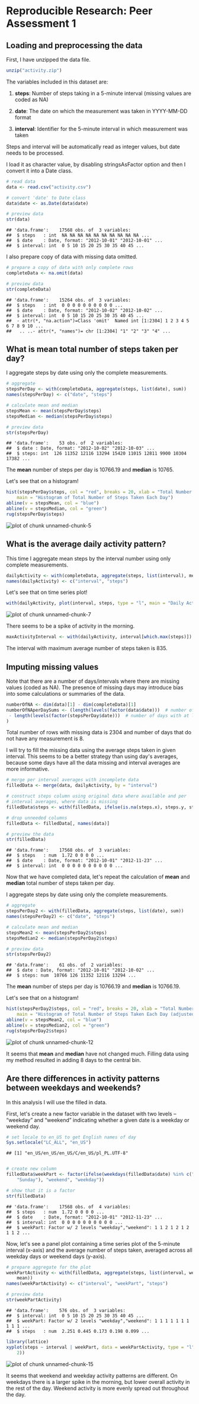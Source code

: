 Reproducible Research: Peer Assessment 1
========================================

Loading and preprocessing the data
-------------------------------------

First, I have unzipped the data file.


```r
unzip("activity.zip")
```


The variables included in this dataset are:

1. **steps**: Number of steps taking in a 5-minute interval (missing values are coded as NA)

2. **date**: The date on which the measurement was taken in YYYY-MM-DD format

3. **interval**: Identifier for the 5-minute interval in which measurement was taken

Steps and interval will be automatically read as integer values, but date
needs to be processed.

I load it as character value, by disabling stringsAsFactor option
and then I convert it into a Date class.


```r
# read data
data <- read.csv("activity.csv")

# convert 'date' to Date class
data$date <- as.Date(data$date)

# preview data
str(data)
```

```
## 'data.frame':	17568 obs. of  3 variables:
##  $ steps   : int  NA NA NA NA NA NA NA NA NA NA ...
##  $ date    : Date, format: "2012-10-01" "2012-10-01" ...
##  $ interval: int  0 5 10 15 20 25 30 35 40 45 ...
```


I also prepare copy of data with missing data omitted.


```r
# prepare a copy of data with only complete rows
completeData <- na.omit(data)

# preview data
str(completeData)
```

```
## 'data.frame':	15264 obs. of  3 variables:
##  $ steps   : int  0 0 0 0 0 0 0 0 0 0 ...
##  $ date    : Date, format: "2012-10-02" "2012-10-02" ...
##  $ interval: int  0 5 10 15 20 25 30 35 40 45 ...
##  - attr(*, "na.action")=Class 'omit'  Named int [1:2304] 1 2 3 4 5 6 7 8 9 10 ...
##   .. ..- attr(*, "names")= chr [1:2304] "1" "2" "3" "4" ...
```



What is mean total number of steps taken per day?
-------------------------------------------------

I aggregate steps by date using only the complete measurements.


```r
# aggregate
stepsPerDay <- with(completeData, aggregate(steps, list(date), sum))
names(stepsPerDay) <- c("date", "steps")

# calculate mean and median
stepsMean <- mean(stepsPerDay$steps)
stepsMedian <- median(stepsPerDay$steps)

# preview data
str(stepsPerDay)
```

```
## 'data.frame':	53 obs. of  2 variables:
##  $ date : Date, format: "2012-10-02" "2012-10-03" ...
##  $ steps: int  126 11352 12116 13294 15420 11015 12811 9900 10304 17382 ...
```


The **mean** number of steps per day is
10766.19
and **median** is 10765.

Let's see that on a histogram!


```r
hist(stepsPerDay$steps, col = "red", breaks = 20, xlab = "Total Number of Steps per Day", 
    main = "Histogram of Total Number of Steps Taken Each Day")
abline(v = stepsMean, col = "blue")
abline(v = stepsMedian, col = "green")
rug(stepsPerDay$steps)
```

![plot of chunk unnamed-chunk-5](figure/unnamed-chunk-5.png) 




What is the average daily activity pattern?
-------------------------------------------

This time I aggregate mean steps by the interval number using only complete
measurements.


```r
dailyActivity <- with(completeData, aggregate(steps, list(interval), mean))
names(dailyActivity) <- c("interval", "steps")
```


Let's see that on time series plot!


```r
with(dailyActivity, plot(interval, steps, type = "l", main = "Daily Activity Pattern"))
```

![plot of chunk unnamed-chunk-7](figure/unnamed-chunk-7.png) 


There seems to be a spike of activity in the morning.


```r
maxActivityInterval <- with(dailyActivity, interval[which.max(steps)])
```


The interval with maximum average number of steps taken is
835.



Imputing missing values
-----------------------

Note that there are a number of days/intervals where there are missing values
(coded as NA). The presence of missing days may introduce bias into some
calculations or summaries of the data.


```r
numberOfNA <- dim(data)[1] - dim(completeData)[1]
numberOfNAperDaySums <- (length(levels(factor(data$date)))  # number of days present in date column
 - length(levels(factor(stepsPerDay$date)))  # number of days with at least one measurement
)
```


Total number of rows with missing data is 2304 and number of days
that do not have any measurement is 8.

I will try to fill the missing data using the average steps taken in given
interval. This seems to be a better strategy than using day's averages,
because some days have all the data missing and interval averages are more
informative.


```r
# merge per interval averages with incomplete data
filledData <- merge(data, dailyActivity, by = "interval")

# construct steps column using original data where available and per
# interval averages, where data is missing
filledData$steps <- with(filledData, ifelse(is.na(steps.x), steps.y, steps.x))

# drop unneeded columns
filledData <- filledData[, names(data)]

# preview the data
str(filledData)
```

```
## 'data.frame':	17568 obs. of  3 variables:
##  $ steps   : num  1.72 0 0 0 0 ...
##  $ date    : Date, format: "2012-10-01" "2012-11-23" ...
##  $ interval: int  0 0 0 0 0 0 0 0 0 0 ...
```


Now that we have completed data, let's repeat the calculation
of **mean** and **median** total number of steps taken per day.

I aggregate steps by date using only the complete measurements.


```r
# aggregate
stepsPerDay2 <- with(filledData, aggregate(steps, list(date), sum))
names(stepsPerDay2) <- c("date", "steps")

# calculate mean and median
stepsMean2 <- mean(stepsPerDay2$steps)
stepsMedian2 <- median(stepsPerDay2$steps)

# preview data
str(stepsPerDay2)
```

```
## 'data.frame':	61 obs. of  2 variables:
##  $ date : Date, format: "2012-10-01" "2012-10-02" ...
##  $ steps: num  10766 126 11352 12116 13294 ...
```


The **mean** number of steps per day is
10766.19
and **median** is 10766.19.

Let's see that on a histogram!


```r
hist(stepsPerDay2$steps, col = "red", breaks = 20, xlab = "Total Number of Steps per Day", 
    main = "Histogram of Total Number of Steps Taken Each Day (adjusted data)")
abline(v = stepsMean2, col = "blue")
abline(v = stepsMedian2, col = "green")
rug(stepsPerDay2$steps)
```

![plot of chunk unnamed-chunk-12](figure/unnamed-chunk-12.png) 


It seems that **mean** and **median** have not changed much. Filling data using my
method resulted in adding 8 days to the central bin.



Are there differences in activity patterns between weekdays and weekends?
-------------------------------------------------------------------------

In this analysis I will use the filled in data.

First, let's create a new factor variable in the dataset with two levels
– “weekday” and “weekend” indicating whether a given date is a weekday
or weekend day.


```r
# set locale to en_US to get English names of day
Sys.setlocale("LC_ALL", "en_US")
```

```
## [1] "en_US/en_US/en_US/C/en_US/pl_PL.UTF-8"
```

```r

# create new column
filledData$weekPart <- factor(ifelse(weekdays(filledData$date) %in% c("Saturday", 
    "Sunday"), "weekend", "weekday"))

# show that it is a factor
str(filledData)
```

```
## 'data.frame':	17568 obs. of  4 variables:
##  $ steps   : num  1.72 0 0 0 0 ...
##  $ date    : Date, format: "2012-10-01" "2012-11-23" ...
##  $ interval: int  0 0 0 0 0 0 0 0 0 0 ...
##  $ weekPart: Factor w/ 2 levels "weekday","weekend": 1 1 2 1 2 1 2 1 1 2 ...
```


Now, let's see a panel plot containing a time series plot of the 5-minute
interval (x-axis) and the average number of steps taken, averaged across
all weekday days or weekend days (y-axis).


```r
# prepare aggregate for the plot
weekPartActivity <- with(filledData, aggregate(steps, list(interval, weekPart), 
    mean))
names(weekPartActivity) <- c("interval", "weekPart", "steps")

# preview data
str(weekPartActivity)
```

```
## 'data.frame':	576 obs. of  3 variables:
##  $ interval: int  0 5 10 15 20 25 30 35 40 45 ...
##  $ weekPart: Factor w/ 2 levels "weekday","weekend": 1 1 1 1 1 1 1 1 1 1 ...
##  $ steps   : num  2.251 0.445 0.173 0.198 0.099 ...
```



```r
library(lattice)
xyplot(steps ~ interval | weekPart, data = weekPartActivity, type = "l", layout = c(1, 
    2))
```

![plot of chunk unnamed-chunk-15](figure/unnamed-chunk-15.png) 


It seems that weekend and weekday activity patterns are different.
On weekdays there is a larger spike in the morning, but lower overall activity
in the rest of the day. Weekend activity is more evenly spread out throughout
the day.
